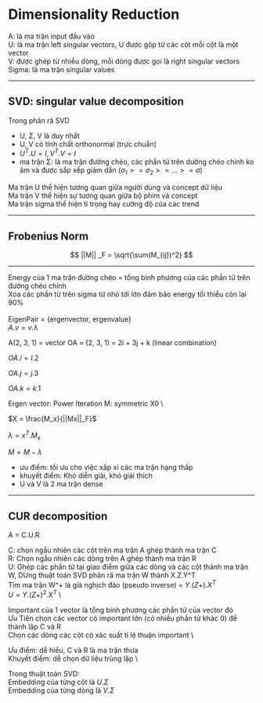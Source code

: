 # Dimensionality Reduction

A: là ma trận input đầu vào \
U: là ma trận left singular vectors, U được gộp từ các cột mỗi cột là một vector \
V: được ghép từ nhiều dòng, mỗi dòng được gọi là right singular vectors \
Sigma: là ma trận singular values

----

## SVD: singular value decomposition

Trong phân rã SVD

- U, $Σ$, V là duy nhất 
- U, V có tính chất orthonormal (trực chuẩn) 
- $U^T . U =  I, V^T . V = I$ 
- ma trận Σ: là ma trận đường chéo, các phần tử trên dường chéo chính ko âm và được sắp xếp giảm dần ($\sigma_1 >= \sigma_2 >= … >= \sigma$)

Ma trận U thể hiện tương quan giữa người dùng và concept dữ liệu \
Ma trận V thể hiện sự tương quan giữa bộ phim và concept \
Ma trận sigma thể hiện tỉ trọng hay cường độ của các trend

----

## Frobenius Norm

$$
    ||M|| _F = \sqrt{\sum(M_{ij})^2}
$$

----
Energy của 1 ma trận đường chéo = tổng bình phương của các phần tử trên đường chéo chính \
Xóa các phần từ trên sigma từ nhỏ tới lớn đảm bảo energy tối thiểu còn lại 90% \
\
EigenPair = {ergenvector, ergenvalue} \
$A.v = v.λ$ 

A(2, 3, 1) = vector OA = (2, 3, 1) = 2i + 3j + k (linear combination) 

$OA.i = I.2$ 

$OA.j = j.3$ 

$OA.k = k.1$

Ergen vector: Power Iteration
M: symmetric
X0 \

$X = \frac{M_x}{||Mx||_F}$ 

$λ = x^T.M_x$ 

$M = M - λ$

+ ưu điểm: tối ưu cho việc xấp xỉ các ma trận hạng thấp
+ khuyết điểm: Khó diễn giải, khó giải thích
+ U và V là 2 ma trận dense

----
## CUR decomposition

A = C.U.R

C: chọn ngẫu nhiên các cột trên ma trận A ghép thành ma trận C \
R: Chọn ngẫu nhiên các dòng trên A ghép thành ma trận R \
U: Ghép các phần tử tại giao điểm giữa các dòng và các cột thành ma trận W, DÙng thuật toán SVD phân rã ma trận W thành X.Z.Y^T \
Tìm ma trận W^+ là giả nghịch đảo (pseudo inverse) = $Y.(Z+).X^T$ \
$U = Y.(Z+)^2.X^T$ \


Important của 1 vector là tổng binh phương các phần tử của vector đó \
Ưu Tiên chọn các vector có important lớn (có nhiều phần tử khác 0) để thành lập C và R \
Chọn các dòng các cột có xác suất tỉ lệ thuận important \

Ưu điểm: dễ hiểu, C và R là ma trận thưa \
Khuyết điểm: dễ chọn dữ liệu trùng lặp \

Trong thuật toán SVD: \
Embedding của từng cột là $U.\Sigma$ \
Embedding của từng dòng là $V.\Sigma$